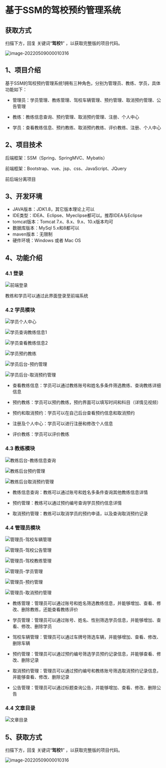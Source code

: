 # 基于SSM的驾校预约管理系统

## 获取方式

扫描下方，回复 关键词“**驾校1**” ，以获取完整版的项目代码。

![image-20220509000010316](https://project-images-1256969109.cos.ap-chongqing.myqcloud.com/Typora-Images/202205281253739.png)

## 1、项目介绍

基于SSM的驾校预约管理系统1拥有三种角色，分别为管理员、教练、学员，具体功能如下：

- 管理员：学员管理、教练管理、驾校车辆管理、预约管理、取消预约管理、公告管理

- 教练：教练信息查询、预约管理、取消预约管理、注册、个人中心

- 学员：查看教练信息、预约教练、取消预约教练、评价教练、注册、个人中心



## 2、项目技术

后端框架：SSM（Spring、SpringMVC、Mybatis）

前端框架：Bootstrap、vue、jsp、css、JavaScript、JQuery

前后端分离项目

## 3、开发环境

- JAVA版本：JDK1.8，其它版本理论上可以
- IDE类型：IDEA、Eclipse、Myeclipse都可以。推荐IDEA与Eclipse
- tomcat版本：Tomcat 7.x、8.x、9.x、10.x版本均可
- 数据库版本：MySql 5.x和8都可以
- maven版本：无限制
- 硬件环境：Windows 或者 Mac OS


## 4、功能介绍

### 4.1 登录

![前端登录](https://project-images-1256969109.cos.ap-chongqing.myqcloud.com/Typora-Images/20220514223433.jpg)

教练和学员可以通过此界面登录至前端系统

### 4.2 学员模块

![学员个人中心](https://project-images-1256969109.cos.ap-chongqing.myqcloud.com/Typora-Images/20220514223517.jpg)

![学员查询教练信息1](https://project-images-1256969109.cos.ap-chongqing.myqcloud.com/Typora-Images/20220514223523.jpg)

![学员查看教练信息2](https://project-images-1256969109.cos.ap-chongqing.myqcloud.com/Typora-Images/20220514223529.jpg)

![学员预约教练](https://project-images-1256969109.cos.ap-chongqing.myqcloud.com/Typora-Images/20220514223536.jpg)

![学员后台-预约管理](https://project-images-1256969109.cos.ap-chongqing.myqcloud.com/Typora-Images/20220514223541.jpg)

![学员后台-取消预约管理](https://project-images-1256969109.cos.ap-chongqing.myqcloud.com/Typora-Images/20220514223546.jpg)

- 查看教练信息：学员可以通过教练账号和姓名多条件筛选教练、查询教练详细信息

- 预约教练：学员可以预约教练，预约界面可以填写时间和科目（详情见视频）

- 预约和取消预约：学员可以在自己后台查看预约信息和取消预约

- 注册及个人中心：学员可以进行注册和修改个人信息

- 评价教练：学员可以评价教练


### 4.3 教练模块

![教练后台-教练信息查询](https://project-images-1256969109.cos.ap-chongqing.myqcloud.com/Typora-Images/20220514223853.jpg)

![教练后台预约管理](https://project-images-1256969109.cos.ap-chongqing.myqcloud.com/Typora-Images/20220514223855.jpg)

![教练后台取消预约管理](https://project-images-1256969109.cos.ap-chongqing.myqcloud.com/Typora-Images/20220514223858.jpg)

- 教练信息查询：教练可以通过账号和姓名多条件查询其他教练信息详情

- 预约管理：教练可以通过预约编号查询学员预约信息详情

- 取消预约管理：教练可以取消学员的预约申请，以及查询取消预约记录


### 4.4 管理员模块

![管理员-驾校车辆管理](https://project-images-1256969109.cos.ap-chongqing.myqcloud.com/Typora-Images/20220514224054.jpg)

![管理员-驾校公告管理](https://project-images-1256969109.cos.ap-chongqing.myqcloud.com/Typora-Images/20220514224058.jpg)

![管理员-驾校教练管理](https://project-images-1256969109.cos.ap-chongqing.myqcloud.com/Typora-Images/20220514224100.jpg)

![管理员-学员管理](https://project-images-1256969109.cos.ap-chongqing.myqcloud.com/Typora-Images/20220514224103.jpg)

![管理员-预约管理](https://project-images-1256969109.cos.ap-chongqing.myqcloud.com/Typora-Images/20220514224108.jpg)

![管理员-取消预约管理](https://project-images-1256969109.cos.ap-chongqing.myqcloud.com/Typora-Images/20220514224111.jpg)

- 教练管理：管理员可以通过账号和姓名筛选教练信息，并能够增加、查看、修改、删除教练，还能查看教练评价

- 学员管理：管理员可以通过账号、姓名、性别筛选学员信息，并能够增加、查看、修改、删除学员

- 驾校车辆管理：管理员可以通过车牌号筛选车辆，并能够增加、查看、修改、删除车辆

- 预约管理：管理员可以通过预约编号筛选学员预约记录信息，并能够查看、修改、删除记录

- 取消预约管理：管理员可以通过预约编号和教练账号筛选取消预约记录信息，并能够查看、修改、删除记录

- 公告管理：管理员可以通过标题查询公告，并能够增加、查看、修改、删除公告


### 4.4 文章目录

![文章目录](https://project-images-1256969109.cos.ap-chongqing.myqcloud.com/Typora-Images/20220514224647.jpg)

## 5、获取方式

扫描下方，回复 关键词“**驾校1**” ，以获取完整版的项目代码。

![image-20220509000010316](https://project-images-1256969109.cos.ap-chongqing.myqcloud.com/Typora-Images/202205281253739.png)

